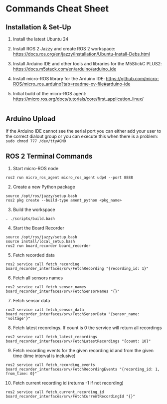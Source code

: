 # Commands Cheat Sheet 

## Installation & Set-Up

1. Install the latest Ubuntu 24

2. Install ROS 2 Jazzy and create ROS 2 workspace: https://docs.ros.org/en/jazzy/Installation/Ubuntu-Install-Debs.html

3. Install Arduino IDE and other tools and libraries for the M5StickC PLUS2: https://docs.m5stack.com/en/arduino/arduino_ide

4. Install micro-ROS library for the Arduino IDE: https://github.com/micro-ROS/micro_ros_arduino?tab=readme-ov-file#arduino-ide

5. Initial build of the micro-ROS agent: https://micro.ros.org/docs/tutorials/core/first_application_linux/
```

```


## Arduino Upload

If the Arduino IDE cannot see the serial port you can either add your user to the correct dialout group or you can execute this when there is a problem: `sudo chmod 777 /dev/ttyACM0`


## ROS 2 Terminal Commands

1. Start micro-ROS node
```
ros2 run micro_ros_agent micro_ros_agent udp4 --port 8888
```

2. Create a new Python package
```
source /opt/ros/jazzy/setup.bash
ros2 pkg create --build-type ament_python <pkg_name>
```

3. Build the workspace
```
. ./scripts/build.bash
```

4. Start the Board Recorder
```
source /opt/ros/jazzy/setup.bash
source install/local_setup.bash
ros2 run board_recorder board_recorder
```

5. Fetch recorded data
```
ros2 service call fetch_recording board_recorder_interfaces/srv/FetchRecording "{recording_id: 1}"
```

6. Fetch all sensors names
```
ros2 service call fetch_sensor_names board_recorder_interfaces/srv/FetchSensorNames "{}"
```

7. Fetch sensor data
```
ros2 service call fetch_sensor_data board_recorder_interfaces/srv/FetchSensorData "{sensor_name: 'voltage'}"
```

8.  Fetch latest recordings. If count is 0 the service will return all recordings
```
ros2 service call fetch_latest_recordings board_recorder_interfaces/srv/FetchLatestRecordings "{count: 10}"
```

9.  Fetch recording events for the given recording id and from the given time (time interval is inclusive)
```
ros2 service call fetch_recording_events board_recorder_interfaces/srv/FetchRecordingEvents "{recording_id: 1, from_time: 0}"
```

10.  Fetch current recording id (returns -1 if not recording)
```
ros2 service call fetch_current_recording_id board_recorder_interfaces/srv/FetchCurrentRecordingId "{}"
```